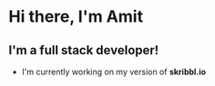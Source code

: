 # Hi there, I'm Amit

## I'm a full stack developer!
- I'm currently working on my version of **skribbl.io**